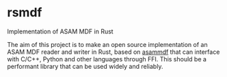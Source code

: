 # rsmdf
Implementation of ASAM MDF in Rust

The aim of this project is to make an open source implementation of an ASAM MDF reader and writer in Rust, based on [asammdf](https://github.com/danielhrisca/asammdf) that can interface with C/C++, Python and other languages through FFI. This should be a performant library that can be used widely and reliably. 
